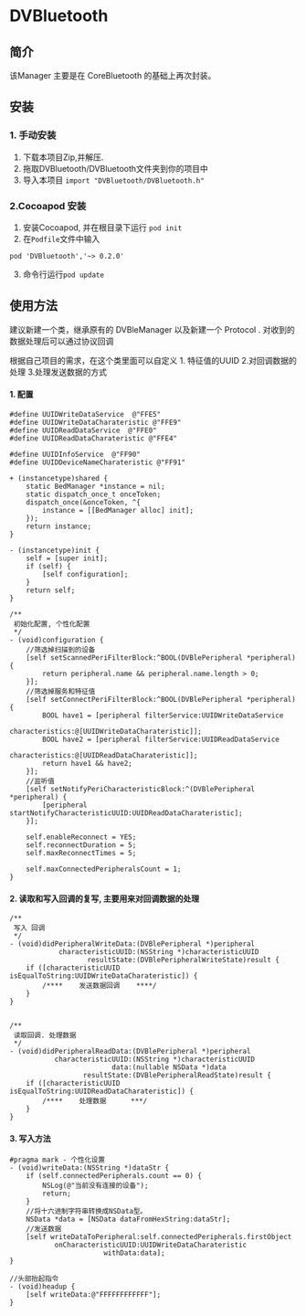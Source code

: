 # DVBluetooth

## 简介
该Manager 主要是在 CoreBluetooth 的基础上再次封装。

## 安装

### 1. 手动安装
1. 下载本项目Zip,并解压.
2. 拖取DVBluetooth/DVBluetooth文件夹到你的项目中
3. 导入本项目 `import "DVBluetooth/DVBluetooth.h"`

### 2.Cocoapod 安装
1. 安装Cocoapod, 并在根目录下运行 `pod init`
2. 在`Podfile`文件中输入
```
pod 'DVBluetooth','~> 0.2.0'
```
3. 命令行运行`pod update`

## 使用方法
建议新建一个类，继承原有的 DVBleManager 以及新建一个 Protocol . 对收到的数据处理后可以通过协议回调

根据自己项目的需求，在这个类里面可以自定义 1. 特征值的UUID  2.对回调数据的处理  3.处理发送数据的方式

#### 1. 配置
```objc
#define UUIDWriteDataService  @"FFE5"
#define UUIDWriteDataCharateristic @"FFE9"
#define UUIDReadDataService  @"FFE0"
#define UUIDReadDataCharateristic @"FFE4"

#define UUIDInfoService  @"FF90"
#define UUIDDeviceNameCharateristic @"FF91"

+ (instancetype)shared {
    static BedManager *instance = nil;
    static dispatch_once_t onceToken;
    dispatch_once(&onceToken, ^{
        instance = [[BedManager alloc] init];
    });
    return instance;
}

- (instancetype)init {
    self = [super init];
    if (self) {
        [self configuration];
    }
    return self;
}

/**
 初始化配置, 个性化配置
 */
- (void)configuration {
    //筛选掉扫描到的设备
    [self setScannedPeriFilterBlock:^BOOL(DVBlePeripheral *peripheral) {
        return peripheral.name && peripheral.name.length > 0;
    }];
    //筛选掉服务和特征值
    [self setConnectPeriFilterBlock:^BOOL(DVBlePeripheral *peripheral) {
        BOOL have1 = [peripheral filterService:UUIDWriteDataService
                               characteristics:@[UUIDWriteDataCharateristic]];
        BOOL have2 = [peripheral filterService:UUIDReadDataService
                               characteristics:@[UUIDReadDataCharateristic]];
        return have1 && have2;
    }];
    //监听值
    [self setNotifyPeriCharacteristicBlock:^(DVBlePeripheral *peripheral) {
        [peripheral startNotifyCharacteristicUUID:UUIDReadDataCharateristic];
    }];
    
    self.enableReconnect = YES;
    self.reconnectDuration = 5;
    self.maxReconnectTimes = 5;
    
    self.maxConnectedPeripheralsCount = 1;
}
```
#### 2. 读取和写入回调的复写, 主要用来对回调数据的处理
```objc
/**
 写入 回调
 */
- (void)didPeripheralWriteData:(DVBlePeripheral *)peripheral
            characteristicUUID:(NSString *)characteristicUUID
                   resultState:(DVBlePeripheralWriteState)result {
    if ([characteristicUUID isEqualToString:UUIDWriteDataCharateristic]) {
        /****    发送数据回调    ****/
    }
}


/**
 读取回调. 处理数据
 */
- (void)didPeripheralReadData:(DVBlePeripheral *)peripheral
           characteristicUUID:(NSString *)characteristicUUID
                         data:(nullable NSData *)data
                  resultState:(DVBlePeripheralReadState)result {
    if ([characteristicUUID isEqualToString:UUIDReadDataCharateristic]) {
        /****    处理数据      ***/
    }
}
```
#### 3. 写入方法
```objc
#pragma mark - 个性化设置
- (void)writeData:(NSString *)dataStr {
    if (self.connectedPeripherals.count == 0) {
        NSLog(@"当前没有连接的设备");
        return;
    }
    //将十六进制字符串转换成NSData型。
    NSData *data = [NSData dataFromHexString:dataStr];
    //发送数据
    [self writeDataToPeripheral:self.connectedPeripherals.firstObject
           onCharacteristicUUID:UUIDWriteDataCharateristic
                       withData:data];
}

//头部抬起指令
- (void)headup {
    [self writeData:@"FFFFFFFFFFFF"];
}
```
